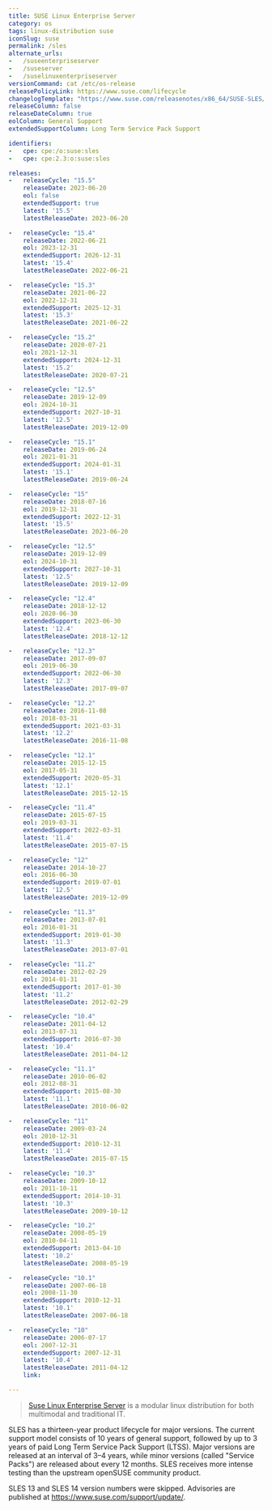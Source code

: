 ```yaml
---
title: SUSE Linux Enterprise Server
category: os
tags: linux-distribution suse
iconSlug: suse
permalink: /sles
alternate_urls:
-   /suseenterpriseserver
-   /suseserver
-   /suselinuxenterpriseserver
versionCommand: cat /etc/os-release
releasePolicyLink: https://www.suse.com/lifecycle
changelogTemplate: "https://www.suse.com/releasenotes/x86_64/SUSE-SLES/{{'__RELEASE_CYCLE__'|replace:'.','-SP'}}/"
releaseColumn: false
releaseDateColumn: true
eolColumn: General Support
extendedSupportColumn: Long Term Service Pack Support

identifiers:
-   cpe: cpe:/o:suse:sles
-   cpe: cpe:2.3:o:suse:sles

releases:
-   releaseCycle: "15.5"
    releaseDate: 2023-06-20
    eol: false
    extendedSupport: true
    latest: '15.5'
    latestReleaseDate: 2023-06-20

-   releaseCycle: "15.4"
    releaseDate: 2022-06-21
    eol: 2023-12-31
    extendedSupport: 2026-12-31
    latest: '15.4'
    latestReleaseDate: 2022-06-21

-   releaseCycle: "15.3"
    releaseDate: 2021-06-22
    eol: 2022-12-31
    extendedSupport: 2025-12-31
    latest: '15.3'
    latestReleaseDate: 2021-06-22

-   releaseCycle: "15.2"
    releaseDate: 2020-07-21
    eol: 2021-12-31
    extendedSupport: 2024-12-31
    latest: '15.2'
    latestReleaseDate: 2020-07-21

-   releaseCycle: "12.5"
    releaseDate: 2019-12-09
    eol: 2024-10-31
    extendedSupport: 2027-10-31
    latest: '12.5'
    latestReleaseDate: 2019-12-09

-   releaseCycle: "15.1"
    releaseDate: 2019-06-24
    eol: 2021-01-31
    extendedSupport: 2024-01-31
    latest: '15.1'
    latestReleaseDate: 2019-06-24

-   releaseCycle: "15"
    releaseDate: 2018-07-16
    eol: 2019-12-31
    extendedSupport: 2022-12-31
    latest: '15.5'
    latestReleaseDate: 2023-06-20

-   releaseCycle: "12.5"
    releaseDate: 2019-12-09
    eol: 2024-10-31
    extendedSupport: 2027-10-31
    latest: '12.5'
    latestReleaseDate: 2019-12-09

-   releaseCycle: "12.4"
    releaseDate: 2018-12-12
    eol: 2020-06-30
    extendedSupport: 2023-06-30
    latest: '12.4'
    latestReleaseDate: 2018-12-12

-   releaseCycle: "12.3"
    releaseDate: 2017-09-07
    eol: 2019-06-30
    extendedSupport: 2022-06-30
    latest: '12.3'
    latestReleaseDate: 2017-09-07

-   releaseCycle: "12.2"
    releaseDate: 2016-11-08
    eol: 2018-03-31
    extendedSupport: 2021-03-31
    latest: '12.2'
    latestReleaseDate: 2016-11-08

-   releaseCycle: "12.1"
    releaseDate: 2015-12-15
    eol: 2017-05-31
    extendedSupport: 2020-05-31
    latest: '12.1'
    latestReleaseDate: 2015-12-15

-   releaseCycle: "11.4"
    releaseDate: 2015-07-15
    eol: 2019-03-31
    extendedSupport: 2022-03-31
    latest: '11.4'
    latestReleaseDate: 2015-07-15

-   releaseCycle: "12"
    releaseDate: 2014-10-27
    eol: 2016-06-30
    extendedSupport: 2019-07-01
    latest: '12.5'
    latestReleaseDate: 2019-12-09

-   releaseCycle: "11.3"
    releaseDate: 2013-07-01
    eol: 2016-01-31
    extendedSupport: 2019-01-30
    latest: '11.3'
    latestReleaseDate: 2013-07-01

-   releaseCycle: "11.2"
    releaseDate: 2012-02-29
    eol: 2014-01-31
    extendedSupport: 2017-01-30
    latest: '11.2'
    latestReleaseDate: 2012-02-29

-   releaseCycle: "10.4"
    releaseDate: 2011-04-12
    eol: 2013-07-31
    extendedSupport: 2016-07-30
    latest: '10.4'
    latestReleaseDate: 2011-04-12

-   releaseCycle: "11.1"
    releaseDate: 2010-06-02
    eol: 2012-08-31
    extendedSupport: 2015-08-30
    latest: '11.1'
    latestReleaseDate: 2010-06-02

-   releaseCycle: "11"
    releaseDate: 2009-03-24
    eol: 2010-12-31
    extendedSupport: 2010-12-31
    latest: '11.4'
    latestReleaseDate: 2015-07-15

-   releaseCycle: "10.3"
    releaseDate: 2009-10-12
    eol: 2011-10-11
    extendedSupport: 2014-10-31
    latest: '10.3'
    latestReleaseDate: 2009-10-12

-   releaseCycle: "10.2"
    releaseDate: 2008-05-19
    eol: 2010-04-11
    extendedSupport: 2013-04-10
    latest: '10.2'
    latestReleaseDate: 2008-05-19

-   releaseCycle: "10.1"
    releaseDate: 2007-06-18
    eol: 2008-11-30
    extendedSupport: 2010-12-31
    latest: '10.1'
    latestReleaseDate: 2007-06-18

-   releaseCycle: "10"
    releaseDate: 2006-07-17
    eol: 2007-12-31
    extendedSupport: 2007-12-31
    latest: '10.4'
    latestReleaseDate: 2011-04-12
    link:

---
```


> [Suse Linux Enterprise Server](https://www.suse.com/products/server/) is a modular linux
> distribution for both multimodal and traditional IT.

SLES has a thirteen-year product lifecycle for major versions. The current support model consists
of 10 years of general support, followed by up to 3 years of paid Long Term Service Pack Support
(LTSS). Major versions are released at an interval of 3–4 years, while minor versions (called
"Service Packs") are released about every 12 months. SLES receives more intense testing than the
upstream openSUSE community product.

SLES 13 and SLES 14 version numbers were skipped. Advisories are published at <https://www.suse.com/support/update/>.
